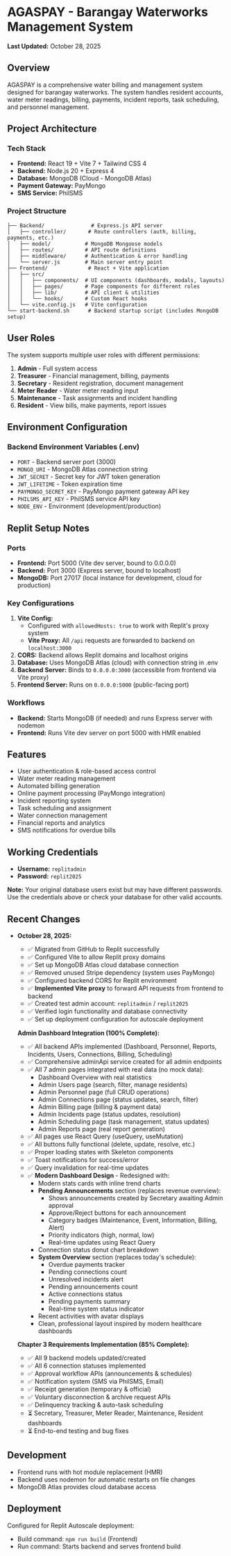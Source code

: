 # AGASPAY - Barangay Waterworks Management System

**Last Updated:** October 28, 2025

## Overview
AGASPAY is a comprehensive water billing and management system designed for barangay waterworks. The system handles resident accounts, water meter readings, billing, payments, incident reports, task scheduling, and personnel management.

## Project Architecture

### Tech Stack
- **Frontend:** React 19 + Vite 7 + Tailwind CSS 4
- **Backend:** Node.js 20 + Express 4
- **Database:** MongoDB (Cloud - MongoDB Atlas)
- **Payment Gateway:** PayMongo
- **SMS Service:** PhilSMS

### Project Structure
```
├── Backend/               # Express.js API server
│   ├── controller/       # Route controllers (auth, billing, payments, etc.)
│   ├── model/           # MongoDB Mongoose models
│   ├── routes/          # API route definitions
│   ├── middleware/      # Authentication & error handling
│   └── server.js        # Main server entry point
├── Frontend/             # React + Vite application
│   ├── src/
│   │   ├── components/  # UI components (dashboards, modals, layouts)
│   │   ├── pages/       # Page components for different roles
│   │   ├── lib/         # API client & utilities
│   │   └── hooks/       # Custom React hooks
│   └── vite.config.js   # Vite configuration
└── start-backend.sh      # Backend startup script (includes MongoDB setup)
```

## User Roles
The system supports multiple user roles with different permissions:
1. **Admin** - Full system access
2. **Treasurer** - Financial management, billing, payments
3. **Secretary** - Resident registration, document management
4. **Meter Reader** - Water meter reading input
5. **Maintenance** - Task assignments and incident handling
6. **Resident** - View bills, make payments, report issues

## Environment Configuration

### Backend Environment Variables (.env)
- `PORT` - Backend server port (3000)
- `MONGO_URI` - MongoDB Atlas connection string
- `JWT_SECRET` - Secret key for JWT token generation
- `JWT_LIFETIME` - Token expiration time
- `PAYMONGO_SECRET_KEY` - PayMongo payment gateway API key
- `PHILSMS_API_KEY` - PhilSMS service API key
- `NODE_ENV` - Environment (development/production)

## Replit Setup Notes

### Ports
- **Frontend:** Port 5000 (Vite dev server, bound to 0.0.0.0)
- **Backend:** Port 3000 (Express server, bound to localhost)
- **MongoDB:** Port 27017 (local instance for development, cloud for production)

### Key Configurations
1. **Vite Config:** 
   - Configured with `allowedHosts: true` to work with Replit's proxy system
   - **Vite Proxy:** All `/api` requests are forwarded to backend on `localhost:3000`
2. **CORS:** Backend allows Replit domains and localhost origins
3. **Database:** Uses MongoDB Atlas (cloud) with connection string in .env
4. **Backend Server:** Binds to `0.0.0.0:3000` (accessible from frontend via Vite proxy)
5. **Frontend Server:** Runs on `0.0.0.0:5000` (public-facing port)

### Workflows
- **Backend:** Starts MongoDB (if needed) and runs Express server with nodemon
- **Frontend:** Runs Vite dev server on port 5000 with HMR enabled

## Features
- User authentication & role-based access control
- Water meter reading management
- Automated billing generation
- Online payment processing (PayMongo integration)
- Incident reporting system
- Task scheduling and assignment
- Water connection management
- Financial reports and analytics
- SMS notifications for overdue bills

## Working Credentials
- **Username:** `replitadmin`
- **Password:** `replit2025`

**Note:** Your original database users exist but may have different passwords. Use the credentials above or check your database for other valid accounts.

## Recent Changes
- **October 28, 2025:**
  - ✅ Migrated from GitHub to Replit successfully
  - ✅ Configured Vite to allow Replit proxy domains
  - ✅ Set up MongoDB Atlas cloud database connection
  - ✅ Removed unused Stripe dependency (system uses PayMongo)
  - ✅ Configured backend CORS for Replit environment
  - ✅ **Implemented Vite proxy** to forward API requests from frontend to backend
  - ✅ Created test admin account: `replitadmin` / `replit2025`
  - ✅ Verified login functionality and database connectivity
  - ✅ Set up deployment configuration for autoscale deployment
  
  **Admin Dashboard Integration (100% Complete):**
  - ✅ All backend APIs implemented (Dashboard, Personnel, Reports, Incidents, Users, Connections, Billing, Scheduling)
  - ✅ Comprehensive adminApi service created for all admin endpoints
  - ✅ All 7 admin pages integrated with real data (no mock data):
    - Dashboard Overview with real statistics
    - Admin Users page (search, filter, manage residents)
    - Admin Personnel page (full CRUD operations)
    - Admin Connections page (status updates, search, filter)
    - Admin Billing page (billing & payment data)
    - Admin Incidents page (status updates, resolution)
    - Admin Scheduling page (task management, status updates)
    - Admin Reports page (real report generation)
  - ✅ All pages use React Query (useQuery, useMutation)
  - ✅ All buttons fully functional (delete, update, resolve, etc.)
  - ✅ Proper loading states with Skeleton components
  - ✅ Toast notifications for success/error
  - ✅ Query invalidation for real-time updates
  - ✅ **Modern Dashboard Design** - Redesigned with:
    - Modern stats cards with inline trend charts
    - **Pending Announcements** section (replaces revenue overview):
      - Shows announcements created by Secretary awaiting Admin approval
      - Approve/Reject buttons for each announcement
      - Category badges (Maintenance, Event, Information, Billing, Alert)
      - Priority indicators (high, normal, low)
      - Real-time updates using React Query
    - Connection status donut chart breakdown
    - **System Overview** section (replaces today's schedule):
      - Overdue payments tracker
      - Pending connections count
      - Unresolved incidents alert
      - Pending announcements count
      - Active connections status
      - Pending payments summary
      - Real-time system status indicator
    - Recent activities with avatar displays
    - Clean, professional layout inspired by modern healthcare dashboards
  
  **Chapter 3 Requirements Implementation (85% Complete):**
  - ✅ All 9 backend models updated/created
  - ✅ All 6 connection statuses implemented
  - ✅ Approval workflow APIs (announcements & schedules)
  - ✅ Notification system (SMS via PhilSMS, Email)
  - ✅ Receipt generation (temporary & official)
  - ✅ Voluntary disconnection & archive request APIs
  - ✅ Delinquency tracking & auto-task scheduling
  - ⏳ Secretary, Treasurer, Meter Reader, Maintenance, Resident dashboards
  - ⏳ End-to-end testing and bug fixes

## Development
- Frontend runs with hot module replacement (HMR)
- Backend uses nodemon for automatic restarts on file changes
- MongoDB Atlas provides cloud database access

## Deployment
Configured for Replit Autoscale deployment:
- Build command: `npm run build` (Frontend)
- Run command: Starts backend and serves frontend build
